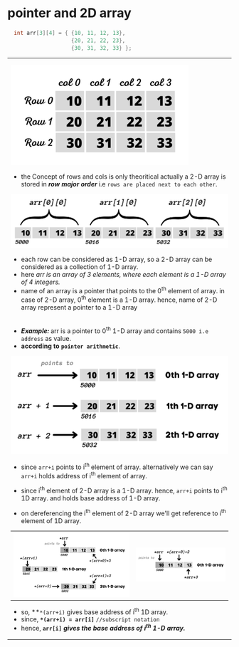 # pointer and 2D array

```C
  int arr[3][4] = { {10, 11, 12, 13}, 
                    {20, 21, 22, 23}, 
                    {30, 31, 32, 33} };
```

<table>
<tr>
<td>

<a href="#"><img src="../images/row-and-col-wise-notation-of-2D-array.png" alt="row-and-col-wise-notation-of-2D-array" width="400vw"></a>

- the Concept of rows and cols is only theoritical actually a 2-D array is stored in ***row major order*** i.e ``rows are placed next to each other``.
 
<a href="#"><img src="../images/row-major-notation.png" alt="row-major-notation" width="650vw"></a>

- each row can be considered as 1-D array, so a 2-D array can be considered as a collection of 1-D array.
- here _arr is an array of 3 elements, where each element is a 1-D array of 4 integers._
- name of an array is a pointer that points to the 0<sup>th</sup> element of array. in case of 2-D array, 0<sup>th</sup> element is a 1-D array. hence, name of 2-D array represent a pointer to a 1-D array
  
</td>
</tr>
<tr>
<td>

- ***Example:*** arr is a pointer to 0<sup>th</sup> 1-D array and contains ``5000 i.e address`` as value.
- **according to ``pointer arithmetic``**.

<a href="#"><img src="../images/subscripting-array.png" alt="subscripting-array" width="600vw"></a>

- since ``arr+i`` points to i<sup>th</sup> element of array. alternatively we can say ``arr+i`` holds address of i<sup>th</sup> element of array. 
- since i<sup>th</sup> element of 2-D array is a 1-D array. hence, ``arr+i`` points to i<sup>th</sup> 1D array. and holds base address of 1-D array.

- on dereferencing the i<sup>th</sup> element of 2-D array we'll get reference to i<sup>th</sup> element of 1D array.

<!----begin--->
<table>
<tr>
<td>
<a href="#"><img src="../images/subscripting-1D-array-ie-element-of-2D-array.png" alt="subscripting-1D-array-ie-element-of-2D-array" width="520vw"></a>
</td>
<td>
<a href="#"><img src="../images/referencing-elements-of-1D-array-ie-element-of-2D-array.png" alt="referencing-elements-of-1D-array-ie-element-of-2D-array" width="400vw"></a>
</td>
</tr>
</table>
<!--------end---->
  
- so, **``*(arr+i)`` gives base address of i<sup>th</sup> 1D array.
- since, **``*(arr+i) = arr[i]``**  ``//subscript notation``
- hence, **``arr[i]`` *gives the base address of i<sup>th</sup> 1-D array.***
  
</td>
</tr>
</table>

